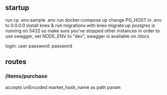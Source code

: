 ## startup
run cp .env.sample .env
run docker-compose up
change PG_HOST in .env to 0.0.0.0
install knex & run migrations with knex migrate:up 
postgres is running on 5432 so make sure you've stopped other instances
in order to use swagger, set NODE_ENV to "dev", swagger is available on /docs

login: user
password: password

## routes
### /items/purchase 
accepts uriEncoded market_hash_name as path param